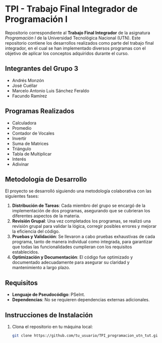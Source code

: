 # TPI - Trabajo Final Integrador de Programación I

Repositorio correspondiente al **Trabajo Final Integrador** de la asignatura *Programación I* de la Universidad Tecnológica Nacional (UTN).
Este repositorio contiene los desarrollos realizados como parte del trabajo final integrador, en el cual se han implementado diversos programas con el objetivo de aplicar los conceptos adquiridos durante el curso.

## Integrantes del Grupo 3 

- Andrés Monzón
- José Cuéllar
- Marcelo Antonio Luis Sánchez Feraldo
- Facundo Ramírez

## Programas Realizados

- Calculadora
- Promedio
- Contador de Vocales
- Invertir
- Suma de Matrices
- Triángulo
- Tabla de Multiplicar
- Interés
- Adivinar

## Metodología de Desarrollo

El proyecto se desarrolló siguiendo una metodología colaborativa con las siguientes fases:

1. **Distribución de Tareas**: Cada miembro del grupo se encargó de la implementación de dos programas, asegurando que se cubrieran los diferentes aspectos de la materia.
2. **Revisión Grupal**: Una vez completados los programas, se realizó una revisión grupal para validar la lógica, corregir posibles errores y mejorar la eficiencia del código.
3. **Pruebas y Validación**: Se llevaron a cabo pruebas exhaustivas de cada programa, tanto de manera individual como integrada, para garantizar que todas las funcionalidades cumplieran con los requisitos establecidos.
4. **Optimización y Documentación**: El código fue optimizado y documentado adecuadamente para asegurar su claridad y mantenimiento a largo plazo.

## Requisitos

- **Lenguaje de Pseudocódigo**: PSeInt.
- **Dependencias**: No se requieren dependencias externas adicionales.

## Instrucciones de Instalación

1. Clona el repositorio en tu máquina local:
   ```bash
   git clone https://github.com/tu_usuario/TPI_programacion_utn_tut.git
